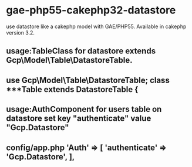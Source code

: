# gae-php55-cakephp32-datastore
use datastore like a cakephp model with GAE/PHP55.
Available in cakephp version 3.2.

usage:TableClass for datastore
extends Gcp\Model\Table\DatastoreTable.
----------------------------------------------------
use Gcp\Model\Table\DatastoreTable;
class ***Table extends DatastoreTable {
----------------------------------------------------

usage:AuthComponent for users table on datastore
set key "authenticate" value "Gcp.Datastore"
----------------------------------------------------
config/app.php
'Auth' => [
        'authenticate' => 'Gcp.Datastore',
    ],
----------------------------------------------------

